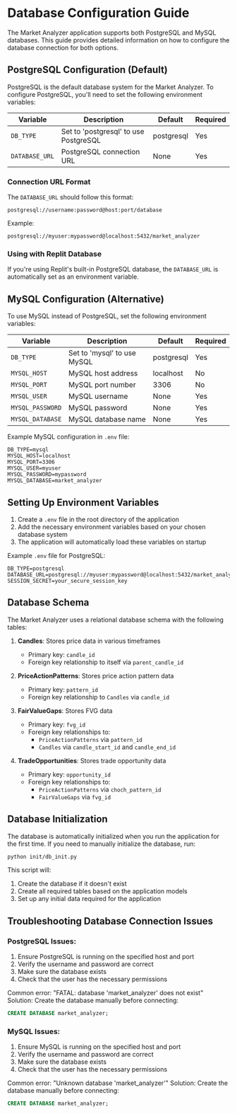 # Database Configuration Guide

The Market Analyzer application supports both PostgreSQL and MySQL databases. This guide provides detailed information on how to configure the database connection for both options.

## PostgreSQL Configuration (Default)

PostgreSQL is the default database system for the Market Analyzer. To configure PostgreSQL, you'll need to set the following environment variables:

| Variable | Description | Default | Required |
|----------|-------------|---------|----------|
| `DB_TYPE` | Set to 'postgresql' to use PostgreSQL | postgresql | Yes |
| `DATABASE_URL` | PostgreSQL connection URL | None | Yes |

### Connection URL Format

The `DATABASE_URL` should follow this format:
```
postgresql://username:password@host:port/database
```

Example:
```
postgresql://myuser:mypassword@localhost:5432/market_analyzer
```

### Using with Replit Database

If you're using Replit's built-in PostgreSQL database, the `DATABASE_URL` is automatically set as an environment variable.

## MySQL Configuration (Alternative)

To use MySQL instead of PostgreSQL, set the following environment variables:

| Variable | Description | Default | Required |
|----------|-------------|---------|----------|
| `DB_TYPE` | Set to 'mysql' to use MySQL | postgresql | Yes |
| `MYSQL_HOST` | MySQL host address | localhost | No |
| `MYSQL_PORT` | MySQL port number | 3306 | No |
| `MYSQL_USER` | MySQL username | None | Yes |
| `MYSQL_PASSWORD` | MySQL password | None | Yes |
| `MYSQL_DATABASE` | MySQL database name | None | Yes |

Example MySQL configuration in `.env` file:
```
DB_TYPE=mysql
MYSQL_HOST=localhost
MYSQL_PORT=3306
MYSQL_USER=myuser
MYSQL_PASSWORD=mypassword
MYSQL_DATABASE=market_analyzer
```

## Setting Up Environment Variables

1. Create a `.env` file in the root directory of the application
2. Add the necessary environment variables based on your chosen database system
3. The application will automatically load these variables on startup

Example `.env` file for PostgreSQL:
```
DB_TYPE=postgresql
DATABASE_URL=postgresql://myuser:mypassword@localhost:5432/market_analyzer
SESSION_SECRET=your_secure_session_key
```

## Database Schema

The Market Analyzer uses a relational database schema with the following tables:

1. **Candles**: Stores price data in various timeframes
   - Primary key: `candle_id`
   - Foreign key relationship to itself via `parent_candle_id`

2. **PriceActionPatterns**: Stores price action pattern data
   - Primary key: `pattern_id`
   - Foreign key relationship to `Candles` via `candle_id`

3. **FairValueGaps**: Stores FVG data
   - Primary key: `fvg_id`
   - Foreign key relationships to:
     - `PriceActionPatterns` via `pattern_id`
     - `Candles` via `candle_start_id` and `candle_end_id`

4. **TradeOpportunities**: Stores trade opportunity data
   - Primary key: `opportunity_id`
   - Foreign key relationships to:
     - `PriceActionPatterns` via `choch_pattern_id`
     - `FairValueGaps` via `fvg_id`

## Database Initialization

The database is automatically initialized when you run the application for the first time. If you need to manually initialize the database, run:

```bash
python init/db_init.py
```

This script will:
1. Create the database if it doesn't exist
2. Create all required tables based on the application models
3. Set up any initial data required for the application

## Troubleshooting Database Connection Issues

### PostgreSQL Issues:

1. Ensure PostgreSQL is running on the specified host and port
2. Verify the username and password are correct
3. Make sure the database exists
4. Check that the user has the necessary permissions

Common error: "FATAL: database 'market_analyzer' does not exist"
Solution: Create the database manually before connecting:

```sql
CREATE DATABASE market_analyzer;
```

### MySQL Issues:

1. Ensure MySQL is running on the specified host and port
2. Verify the username and password are correct
3. Make sure the database exists
4. Check that the user has the necessary permissions

Common error: "Unknown database 'market_analyzer'"
Solution: Create the database manually before connecting:

```sql
CREATE DATABASE market_analyzer;
```